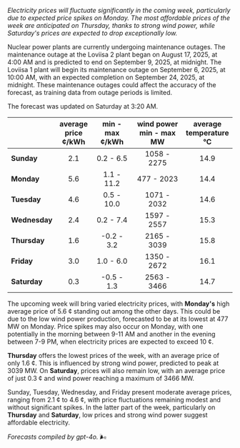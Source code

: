 *Electricity prices will fluctuate significantly in the coming week, particularly due to expected price spikes on Monday. The most affordable prices of the week are anticipated on Thursday, thanks to strong wind power, while Saturday's prices are expected to drop exceptionally low.*

Nuclear power plants are currently undergoing maintenance outages. The maintenance outage at the Loviisa 2 plant began on August 17, 2025, at 4:00 AM and is predicted to end on September 9, 2025, at midnight. The Loviisa 1 plant will begin its maintenance outage on September 6, 2025, at 10:00 AM, with an expected completion on September 24, 2025, at midnight. These maintenance outages could affect the accuracy of the forecast, as training data from outage periods is limited.

The forecast was updated on Saturday at 3:20 AM.

|               | average<br>price<br>¢/kWh | min - max<br>¢/kWh | wind power<br>min - max<br>MW | average<br>temperature<br>°C |
|:-------------|:----------------:|:----------------:|:-------------:|:-------------:|
| **Sunday** | 2.1 | 0.2 - 6.5 | 1058 - 2275 | 14.9 |
| **Monday** | 5.6 | 1.1 - 11.2 | 477 - 2023 | 14.4 |
| **Tuesday** | 4.6 | 0.5 - 10.0 | 1071 - 2032 | 14.6 |
| **Wednesday** | 2.4 | 0.2 - 7.4 | 1597 - 2557 | 15.3 |
| **Thursday** | 1.6 | -0.2 - 3.2 | 2165 - 3039 | 15.8 |
| **Friday** | 3.0 | 1.0 - 6.0 | 1350 - 2672 | 16.1 |
| **Saturday** | 0.3 | -0.5 - 1.3 | 2563 - 3466 | 14.7 |

The upcoming week will bring varied electricity prices, with **Monday's** high average price of 5.6 ¢ standing out among the other days. This could be due to the low wind power production, forecasted to be at its lowest at 477 MW on Monday. Price spikes may also occur on Monday, with one potentially in the morning between 9-11 AM and another in the evening between 7-9 PM, when electricity prices are expected to exceed 10 ¢.

**Thursday** offers the lowest prices of the week, with an average price of only 1.6 ¢. This is influenced by strong wind power, predicted to peak at 3039 MW. On **Saturday**, prices will also remain low, with an average price of just 0.3 ¢ and wind power reaching a maximum of 3466 MW.

Sunday, Tuesday, Wednesday, and Friday present moderate average prices, ranging from 2.1 ¢ to 4.6 ¢, with price fluctuations remaining modest and without significant spikes. In the latter part of the week, particularly on **Thursday** and **Saturday**, low prices and strong wind power suggest affordable electricity.

*Forecasts compiled by gpt-4o.* 🌬️
